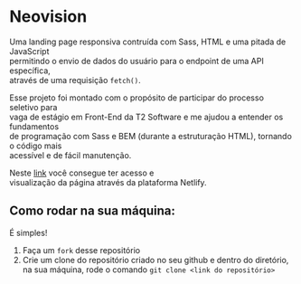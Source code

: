 # Neovision
Uma landing page responsiva contruída com Sass, HTML e uma pitada de JavaScript   
permitindo o envio de dados do usuário para o endpoint de uma API específica,  
através de uma requisição `fetch()`.  

Esse projeto foi montado com o propósito de participar do processo seletivo para  
vaga de estágio em Front-End da T2 Software e me ajudou a entender os fundamentos  
de programação com Sass e BEM (durante a estruturação HTML), tornando o código mais  
acessível e de fácil manutenção.

Neste [link](https://neovision.netlify.app/) você consegue ter acesso e  
visualização da página através da plataforma Netlify. 

## Como rodar na sua máquina:
É simples!

1. Faça um `fork` desse repositório 
2. Crie um clone do repositório criado no seu github e dentro do diretório,     
na sua máquina, rode o comando `git clone <link do repositório>`
